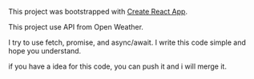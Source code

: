 This project was bootstrapped with [Create React App](https://github.com/facebookincubator/create-react-app).

This project use API from Open Weather.

I try to use fetch, promise, and async/await.
I write this code simple and hope you understand.

if you have a idea for this code, you can push it and i will merge it.